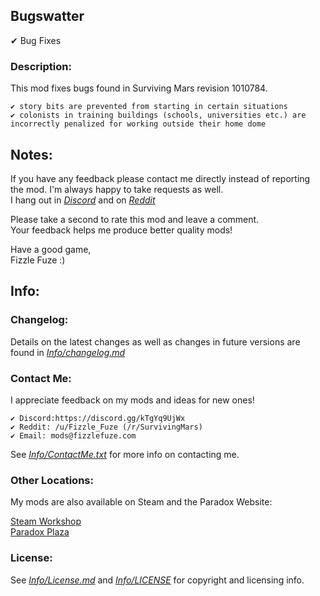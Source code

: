 ## Bugswatter
✔ Bug Fixes 

### Description:
This mod fixes bugs found in Surviving Mars revision 1010784.

    ✔ story bits are prevented from starting in certain situations
    ✔ colonists in training buildings (schools, universities etc.) are incorrectly penalized for working outside their home dome

## Notes:
If you have any feedback please contact me directly instead of reporting the mod. I'm always happy to take requests as well.<br>
I hang out in [*Discord*](https://discord.gg/kTgYq9UjWx) and on [*Reddit*](https://www.reddit.com/user/Fizzle_Fuze)

Please take a second to rate this mod and leave a comment.<br>
Your feedback helps me produce better quality mods!

Have a good game,<br>
Fizzle Fuze :)

## Info:

### Changelog:
Details on the latest changes as well as changes in future versions are found in [*Info/changelog.md*](Info/changelog.md)

### Contact Me:
I appreciate feedback on my mods and ideas for new ones!

    ✔ Discord:https://discord.gg/kTgYq9UjWx
    ✔ Reddit: /u/Fizzle_Fuze (/r/SurvivingMars)
    ✔ Email: mods@fizzlefuze.com

See [*Info/ContactMe.txt*](Info/ContactMe.txt) for more info on contacting me.

### Other Locations:
My mods are also available on Steam and the Paradox Website:

[Steam Workshop](https://steamcommunity.com/id/fizzle_fuze/myworkshopfiles/?appid=464920) <br>
[Paradox Plaza](https://mods.paradoxplaza.com/games/surviving_mars?search=Fizzle_Fuze&sortBy=best)


### License:
See [*Info/License.md*](Info/license.md) and [*Info/LICENSE*](Info/LICENSE) for copyright and licensing info.